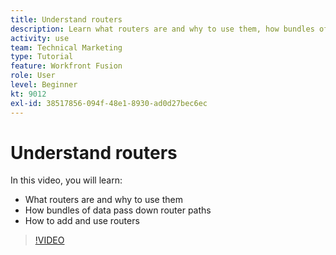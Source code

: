 ```yaml
---
title: Understand routers
description: Learn what routers are and why to use them, how bundles of data pass down router paths, and how to add and use routers, all in [!DNL Adobe Workfront Fusion].
activity: use
team: Technical Marketing
type: Tutorial
feature: Workfront Fusion
role: User
level: Beginner
kt: 9012
exl-id: 38517856-094f-48e1-8930-ad0d27bec6ec
---
```

# Understand routers

In this video, you will learn:

* What routers are and why to use them
* How bundles of data pass down router paths
* How to add and use routers

>[!VIDEO](https://video.tv.adobe.com/v/335271/?quality=12)
